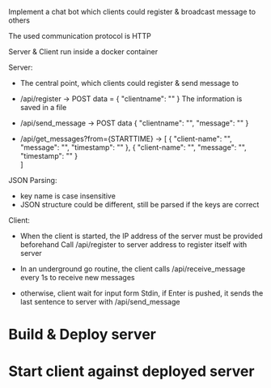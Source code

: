 Implement a chat bot which clients could register & broadcast message to others

The used communication protocol is HTTP

Server & Client run inside a docker container

Server:
- The central point, which clients could register & send message to

- /api/register -> POST data = { "clientname": "" }
    The information is saved in a file

- /api/send_message
    -> POST data { "clientname": "", "message": "" }
    
- /api/get_messages?from={STARTTIME}
   -> [
    { "client-name": "",
      "message": "",
      "timestamp": ""
      },
    { "client-name": "",
      "message": "",
      "timestamp": ""
      }   
      ]

JSON Parsing:
 - key name is case insensitive
 - JSON structure could be different, still be parsed if the keys are correct
 
Client:
- When the client is started, the IP address of the server must be provided beforehand
  Call /api/register to server address to register itself with server
- In an underground go routine, the client calls /api/receive_message every 1s to receive new messages

- otherwise, client wait for input form Stdin, if Enter is pushed, 
it sends the last sentence to server with /api/send_message

# Build & Deploy server

# Start client against deployed server